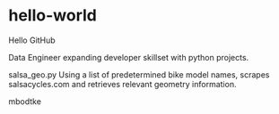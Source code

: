 # hello-world
Hello GitHub

Data Engineer expanding developer skillset with python projects.

salsa_geo.py
  Using a list of predetermined bike model names,  scrapes salsacycles.com and retrieves relevant geometry information.



mbodtke
